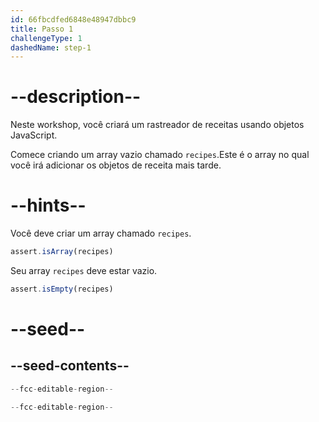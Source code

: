 ```yaml
---
id: 66fbcdfed6848e48947dbbc9
title: Passo 1
challengeType: 1
dashedName: step-1
---
```


# --description--

Neste workshop, você criará um rastreador de receitas usando objetos JavaScript.

Comece criando um array vazio chamado `recipes`.Este é o array no qual você irá adicionar os objetos de receita mais tarde.

# --hints--

Você deve criar um array chamado `recipes`.

```js
assert.isArray(recipes)
```

Seu array `recipes` deve estar vazio.

```js
assert.isEmpty(recipes)
```

# --seed--

## --seed-contents--

```js
--fcc-editable-region--

--fcc-editable-region--
```
